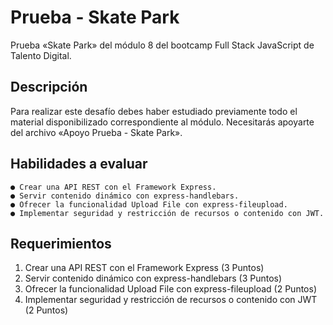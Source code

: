 # Prueba - Skate Park

Prueba «Skate Park» del módulo 8 del bootcamp Full Stack JavaScript de Talento Digital.

## Descripción

Para realizar este desafío debes haber estudiado previamente todo el material disponibilizado correspondiente al módulo. Necesitarás apoyarte del archivo «Apoyo Prueba - Skate Park».

## Habilidades a evaluar

    ● Crear una API REST con el Framework Express.
    ● Servir contenido dinámico con express-handlebars.
    ● Ofrecer la funcionalidad Upload File con express-fileupload.
    ● Implementar seguridad y restricción de recursos o contenido con JWT.

## Requerimientos

1. Crear una API REST con el Framework Express (3 Puntos)
2. Servir contenido dinámico con express-handlebars (3 Puntos)
3. Ofrecer la funcionalidad Upload File con express-fileupload (2 Puntos)
4. Implementar seguridad y restricción de recursos o contenido con JWT (2 Puntos)
